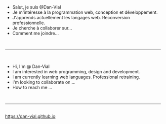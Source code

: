 - Salut, je suis @Dan-Vial
- Je m'intéresse à la programmation web, conception et développement.
- J'apprends actuellement les langages web. Reconversion professionnelle.
- Je cherche à collaborer sur...
- Comment me joindre...

<br>
<hr>
<br>

- Hi, I'm @ Dan-Vial
- I am interested in web programming, design and development.
- I am currently learning web languages. Professional retraining.
- I'm looking to collaborate on ...
- How to reach me ... 

<br>
<hr>
<br>
<a href="https://dan-vial.github.io" target="_blank">https://dan-vial.github.io</a>
<!---
Dan-Vial/Dan-Vial is a ✨ special ✨ repository because its `README.md` (this file) appears on your GitHub profile.
You can click the Preview link to take a look at your changes.
--->
